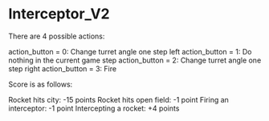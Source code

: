# Interceptor_V2

There are 4 possible actions:     

action_button = 0: Change turret angle one step left
action_button = 1: Do nothing in the current game step
action_button = 2: Change turret angle one step right
action_button = 3: Fire

Score is as follows: 

Rocket hits city: -15 points
Rocket hits open field: -1 point
Firing an interceptor: -1 point
Intercepting a rocket: +4 points
        
        
